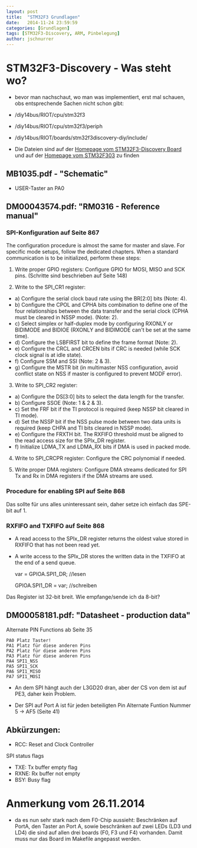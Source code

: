 ```yaml
---
layout: post
title:  "STM32F3 Grundlagen"
date:   2014-11-24 23:59:59
categories: [Grundlagen]
tags: [STM32F3-Discovery, ARM, Pinbelegung]
author: jschnurrer
---
```


# STM32F3-Discovery - Was steht wo?

* bevor man nachschaut, wo man was implementiert, erst mal schauen, obs entsprechende Sachen nicht schon gibt:
* /diy14bus/RIOT/cpu/stm32f3 
* /diy14bus/RIOT/cpu/stm32f3/periph
* /diy14bus/RIOT/boards/stm32f3discovery-diy/include/ 


* Die Dateien sind auf der [Homepage vom STM32F3-Discovery Board](http://www.st.com/web/catalog/tools/FM116/SC959/SS1532/PF254044) und auf der [Homepage vom STM32F303](http://www.st.com/web/en/catalog/mmc/SC1169/SS1576/LN1531) zu finden


## MB1035.pdf - "Schematic"

* USER-Taster an PA0


## DM00043574.pdf: "RM0316 - Reference manual"

### SPI-Konfiguration auf Seite 867

The configuration procedure is almost the same for master and slave. For specific mode
setups, follow the dedicated chapters. When a standard communication is to be initialized,
perform these steps:

1. Write proper GPIO registers: Configure GPIO for MOSI, MISO and SCK pins. (Schritte sind beschrieben auf Seite 148)

2. Write to the SPI_CR1 register:
* a) Configure the serial clock baud rate using the BR[2:0] bits (Note: 4).
* b) Configure the CPOL and CPHA bits combination to define one of the four relationships between the data transfer and the serial clock (CPHA must be cleared in NSSP mode). (Note: 2).
* c) Select simplex or half-duplex mode by configuring RXONLY or BIDIMODE and BIDIOE (RXONLY and BIDIMODE can't be set at the same time).
* d) Configure the LSBFIRST bit to define the frame format (Note: 2).
* e) Configure the CRCL and CRCEN bits if CRC is needed (while SCK clock signal is at idle state).
* f) Configure SSM and SSI (Note: 2 & 3).
* g) Configure the MSTR bit (in multimaster NSS configuration, avoid conflict state on NSS if master is configured to prevent MODF error).

3. Write to SPI_CR2 register:
* a) Configure the DS[3:0] bits to select the data length for the transfer.
* b) Configure SSOE (Note: 1 & 2 & 3).
* c) Set the FRF bit if the TI protocol is required (keep NSSP bit cleared in TI mode).
* d) Set the NSSP bit if the NSS pulse mode between two data units is required (keep CHPA and TI bits cleared in NSSP mode).
* e) Configure the FRXTH bit. The RXFIFO threshold must be aligned to the read access size for the SPIx_DR register.
* f) Initialize LDMA_TX and LDMA_RX bits if DMA is used in packed mode.

4. Write to SPI_CRCPR register: Configure the CRC polynomial if needed.

5. Write proper DMA registers: Configure DMA streams dedicated for SPI Tx and Rx in DMA registers if the DMA streams are used.

### Procedure for enabling SPI auf Seite 868
Das sollte für uns alles uninteressant sein, daher setze ich einfach das SPE-bit auf 1.

### RXFIFO and TXFIFO auf Seite 868

* A read access to the SPIx_DR register returns the oldest value stored in RXFIFO that has
not been read yet. 
* A write access to the SPIx_DR stores the written data in the TXFIFO at
the end of a send queue.

    var = GPIOA.SPI1_DR; //lesen

    GPIOA.SPI1_DR = var; //schreiben

Das Register ist 32-bit breit. Wie empfange/sende ich da 8-bit?


## DM00058181.pdf: "Datasheet - production data"

Alternate PIN Functions ab Seite 35

    PA0 Platz Taster!
    PA1 Platz für diese anderen Pins
    PA2 Platz für diese anderen Pins
    PA3 Platz für diese anderen Pins
    PA4 SPI1_NSS
    PA5 SPI1_SCK
    PA6 SPI1_MISO
    PA7 SPI1_MOSI

* An dem SPI hängt auch der L3GD20 dran, aber der CS von dem ist auf PE3, daher kein Problem.

* Der SPI auf Port A ist für jeden beteiligten Pin Alternate Funtion Nummer 5 -> AF5 (Seite 41)


## Abkürzungen:
* RCC: Reset and Clock Controller

SPI status flags
* TXE: Tx buffer empty flag
* RXNE: Rx buffer not empty
* BSY: Busy flag

# Anmerkung vom 26.11.2014
* da es nun sehr stark nach dem F0-Chip aussieht: Beschränken auf PortA, den Taster an Port A, sowie beschränken auf zwei LEDs (LD3 und LD4) die sind auf allen drei boards (F0, F3 und F4) vorhanden. Damit muss nur das Board im Makefile angepasst werden.


